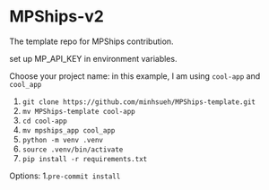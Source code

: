 # MPShips-v2
The template repo for MPShips contribution.

set up MP_API_KEY in environment variables.



Choose your project name: in this example, I am using `cool-app` and `cool_app`

1. `git clone https://github.com/minhsueh/MPShips-template.git`
2. `mv MPShips-template cool-app`
3. `cd cool-app`
4. `mv mpships_app cool_app`
5. `python -m venv .venv`
6. `source .venv/bin/activate`
7. `pip install -r requirements.txt`




Options:
1.`pre-commit install`
